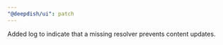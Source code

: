 ```yaml
---
"@deepdish/ui": patch
---
```


Added log to indicate that a missing resolver prevents content updates.
